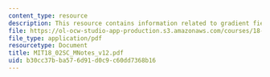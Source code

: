 ```yaml
---
content_type: resource
description: This resource contains information related to gradient fields in space.
file: https://ol-ocw-studio-app-production.s3.amazonaws.com/courses/18-02sc-multivariable-calculus-fall-2010/b30cc37bba576d91d0c9c60dd7368b16_MIT18_02SC_MNotes_v12.pdf
file_type: application/pdf
resourcetype: Document
title: MIT18_02SC_MNotes_v12.pdf
uid: b30cc37b-ba57-6d91-d0c9-c60dd7368b16
---
```

